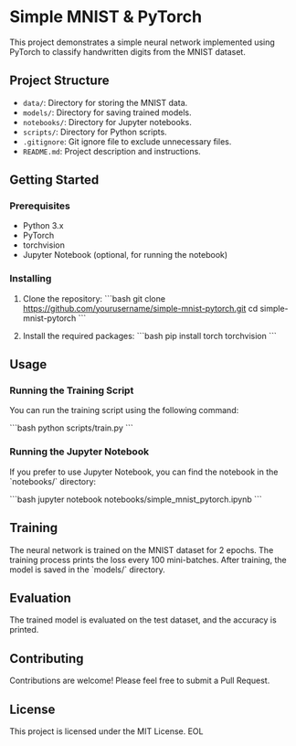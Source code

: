 # Simple MNIST & PyTorch

This project demonstrates a simple neural network implemented using PyTorch to classify handwritten digits from the MNIST dataset.

## Project Structure

- `data/`: Directory for storing the MNIST data.
- `models/`: Directory for saving trained models.
- `notebooks/`: Directory for Jupyter notebooks.
- `scripts/`: Directory for Python scripts.
- `.gitignore`: Git ignore file to exclude unnecessary files.
- `README.md`: Project description and instructions.

## Getting Started

### Prerequisites

- Python 3.x
- PyTorch
- torchvision
- Jupyter Notebook (optional, for running the notebook)

### Installing

1. Clone the repository:
   \`\`\`bash
   git clone https://github.com/yourusername/simple-mnist-pytorch.git
   cd simple-mnist-pytorch
   \`\`\`

2. Install the required packages:
   \`\`\`bash
   pip install torch torchvision
   \`\`\`

## Usage

### Running the Training Script

You can run the training script using the following command:

\`\`\`bash
python scripts/train.py
\`\`\`

### Running the Jupyter Notebook

If you prefer to use Jupyter Notebook, you can find the notebook in the \`notebooks/\` directory:

\`\`\`bash
jupyter notebook notebooks/simple_mnist_pytorch.ipynb
\`\`\`

## Training

The neural network is trained on the MNIST dataset for 2 epochs. The training process prints the loss every 100 mini-batches. After training, the model is saved in the \`models/\` directory.

## Evaluation

The trained model is evaluated on the test dataset, and the accuracy is printed.

## Contributing

Contributions are welcome! Please feel free to submit a Pull Request.

## License

This project is licensed under the MIT License.
EOL
